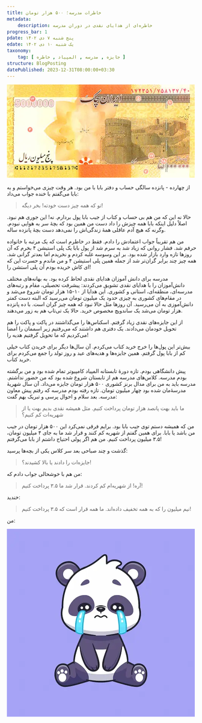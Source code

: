 ```yaml
---
title: خاطرات مدرسه؛ ۵۰۰ هزار تومان
metadata:
    description: خاطره‌ای از هدایای نقدی در دوران مدرسه
progress_bar: 1
pdate: پنج شنبه ۷ دی ۱۴۰۲
edate: یک شنبه ۱۰ دی ۱۴۰۲    
taxonomy:
    tag: [ جایزه , مدرسه , المپیاد , خاطره ]
structure: BlogPosting
datePublished: 2023-12-31T08:00:00+03:30
---
```

![تصویر ایران چک ۵۰۰ هزار تومانی!](500.webp?classes=center&loading=lazy)

از چهارده - پانزده سالگی حساب و دفتر بابا با من بود. هر وقت چیزی می‌خواستم و به بابا می‌گفتم با خنده جواب می‌داد:

> تو که همه چیز دست خودته! بخر دیگه!

حالا نه این که من هم بی حساب و کتاب از جیب بابا پول بردارم. نه! این جوری هم نبود. اصلاً دلیل اینکه بابا همه چیزش را داد دست من همین بود که بچهٔ سر به هوایی نبودم. وگرنه که هیچ آدم عاقلی همهٔ زندگی‌اش را نمی‌دهد دست بچهٔ پانزده ساله.

من هم تقریباً جواب اعتمادش را دادم. فقط در خاطرم است که یک مرتبه با خانواده حرفم شد. فشار روانی که زیاد شد به سرم شد از پول بابا یک پلی استیشن ۴ بخرم که آن روزها تازه وارد بازار شده بود. بر این وسوسه غلبه کردم و نخریدم اما بعدتر گرانی شد. همه چیز چند برابر گران‌تر شد از جمله همین پلی استیشن ۴ و من ماندم و حسرت این که ای کاش خریده بودم آن پلی استشن را!

مدرسه برای دانش آموزان هدایای نقدی لحاظ کرده بود. به بهانه‌های مختلف دانش‌آموزان را با هدایای نقدی تشویق می‌کردند: پیشرفت تحصیلی، مقام و رتبه‌های مدرسه‌ای، منطقه‌ای، استانی و کشوری. این هدایا از ۱۰-۱۵ هزار تومان شروع می‌شد و در مقام‌های کشوری به چیزی حدود یک میلیون تومان می‌رسید که البته دست کمتر دانش‌آموزی به آن می‌رسید. آن روزها مثل حالا نبود که همه چیز گران است. با ده پانزده هزار تومان می‌شد یک ساندویچ مخصوص خرید. حالا یک تی‌تاپ هم به زور می‌دهند.

از این جایزه‌های نقدی زیاد گرفتم. اسکناس‌ها را می‌گذاشتند در پاکت و پاکت را هم تحویل خودمان می‌دادند. یک دفتری هم داشتند که می‌رفتیم زیر اسممان را امضا می‌کردیم که ما تحویل گرفتیم هدیه را!

بیش‌تر این پول‌ها را خرج خرید کتاب می‌کردم. آن سال‌ها دیگر برای خریدن کتاب خیلی کم از بابا پول گرفتم. همین جایزه‌ها و هدیه‌های عید و روز تولد را جمع می‌کردم برای خرید کتاب.

پیش دانشگاهی بودم. تازه دورهٔ تابستانه المپیاد کامپیوتر تمام شده بود و من برگشته بودم مدرسه. کلاس‌های مدرسه هم از تابستان شروع شده بود که من حضور نداشتم. مدرسه باید به من برای مدال برنز کشوری ۵۰۰ هزار تومان جایزه می‌داد. آن سال شهریهٔ مدرسه‌ٔ‌مان شده بود چهار میلیون تومان. تازه رفته بودم مدرسه که رفتم پیش معاون مدرسه. بعد سلام و احوال پرسی و تبریک بهم گفت:

> ما باید بهت پانصد هزار تومان پرداخت کنیم. مثل همیشه نقدی بدیم بهت یا از شهریه‌ات کم کنیم؟

من که همیشه دستم توی جیب بابا بود. برایم فرقی نمی‌کرد این ۵۰۰ هزار تومان در جیب من باشد یا بابا. برای همین گفتم از شهریه کم کنند و قرار شد ما به جای ۴ میلیون تومان، ۳.۵ میلیون پرداخت کنیم. من هم اگر پولی احتیاج داشتم از بابا می‌گرفتم!

گذشت و چند صباحی بعد سر کلاس یکی از بچه‌ها پرسید:

> جایزه‌ات را دادند یا بالا کشیدند؟!

من هم با خوشحالی جواب دادم که:

> آره! از شهریه‌ام کم کردند. قرار شد ما ۳.۵ پرداخت کنیم!

خندید:

> نیم میلیون را که به همه تخفیف داده‌اند. ما همه قرار است که ۳.۵ پرداخت کنیم!

من:

![عصبانی](cute-panda-crying-cartoon-vector-icon-illustration-animal-nature-icon-concept-isolated-premium-flat_138676-5858.webp?classes=center)
